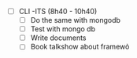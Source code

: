 
- [ ] CLI -ITS (8h40 - 10h40)
	- [ ] Do the same with mongodb
	- [ ] Test with mongo db
	- [ ] Write documents
	- [ ] Book talkshow about framewỏ